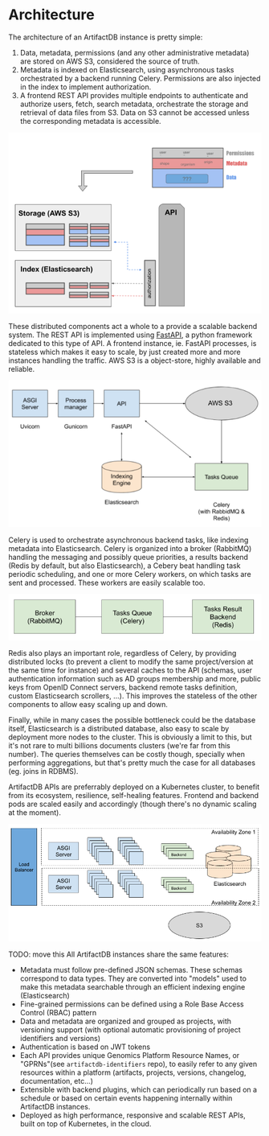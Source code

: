 # Architecture

The architecture of an ArtifactDB instance is pretty simple:

1. Data, metadata, permissions (and any other administrative metadata) are stored on AWS S3, considered the source of truth.
2. Metadata is indexed on Elasticsearch, using asynchronous tasks orchestrated by a backend running Celery. Permissions
   are also injected in the index to implement authorization.
3. A frontend REST API provides multiple endpoints to authenticate and authorize users, fetch, search metadata,
   orchestrate the storage and retrieval of data files from S3. Data on S3 cannot be accessed unless the corresponding
   metadata is accessible.

![ArtifactDB (over-simplified) architecture](images/artifactdb-arch-overview.png)

These distributed components act a whole to a provide a scalable backend system.  The REST API is implemented using
[FastAPI](), a python framework dedicated to this type of API. A frontend instance, ie. FastAPI processes, is stateless
which makes it easy to scale, by just created more and more instances handling the traffic. AWS S3 is a object-store,
highly available and reliable.

![Backend components](images/backend-components.png)

Celery is used to orchestrate asynchronous backend tasks, like indexing metadata into Elasticsearch. Celery is organized
into a broker (RabbitMQ) handling the messaging and possibly queue priorities, a results backend (Redis by default, but
also Elasticsearch), a Cebery beat handling task periodic scheduling, and one or more Celery workers, on which tasks are
sent and processed. These workers are easily scalable too.

![Celery tasks queue](images/celery.png)

Redis also plays an important role, regardless of Celery, by providing distributed locks (to prevent a client to modify
the same project/version at the same time for instance) and several caches to the API (schemas, user authentication
information such as AD groups membership and more, public keys from OpenID Connect servers, backend remote tasks
definition, custom Elasticsearch scrollers, ...). This improves the stateless of the other components to allow easy
scaling up and down.

Finally, while in many cases the possible bottleneck could be the database itself, Elasticsearch is a distributed
database, also easy to scale by deployment more nodes to the cluster. This is obviously a limit to this, but it's not
rare to multi billions documents clusters (we're far from this number). The queries themselves can be costly though,
specially when performing aggregations, but that's pretty much the case for all databases (eg. joins in RDBMS).

ArtifactDB APIs are preferrably deployed on a Kubernetes cluster, to benefit from its ecosystem, resilience,
self-healing features. Frontend and backend pods are scaled easily and accordingly (though there's no dynamic scaling at
the moment).

![Deployment](images/deployment.png)


TODO: move this
All ArtifactDB instances share the same features:

- Metadata must follow pre-defined JSON schemas. These schemas correspond to data types. They are converted into "models"
  used to make this metadata searchable through an efficient indexing engine (Elasticsearch)
- Fine-grained permissions can be defined using a Role Base Access Control (RBAC) pattern
- Data and metadata are organized and grouped as projects, with versioning support (with optional automatic provisioning
  of project identifiers and versions)
- Authentication is based on JWT tokens
- Each API provides unique Genomics Platform Resource Names, or "GPRNs"(see `artifactdb-identifiers` repo), to easily
  refer to any given resources within a platform (artifacts, projects, versions, changelog, documentation, etc...)
- Extensible with backend plugins, which can periodically run based on a schedule or based on certain events happening
  internally within ArtifactDB instances.
- Deployed as high performance, responsive and scalable REST APIs, built on top of Kubernetes, in the cloud.

